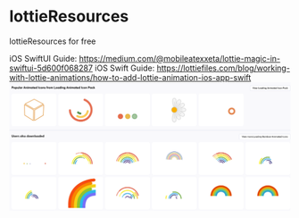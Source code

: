 # lottieResources
lottieResources for free 

iOS SwiftUI Guide: https://medium.com/@mobileatexxeta/lottie-magic-in-swiftui-5d600f068287
iOS Swift Guide:  https://lottiefiles.com/blog/working-with-lottie-animations/how-to-add-lottie-animation-ios-app-swift
![](08-23_18-36-14.png)